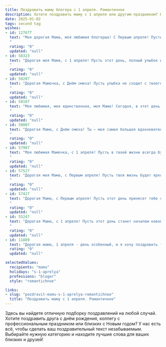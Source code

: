 ```yaml
---
title: Поздравить маму блогера с 1 апреля. Романтичное
description: Хотите поздравить маму с 1 апреля или другим праздником? Наш ИИ создаст незабываемое поздравление, а вы обязательно выделитесь среди других.  
date: 2025-01-02
tags: second tag
wishes:
- id: 127677
  text: "Моя дорогая Мама, моя любимая блогерша! С Первым апреля! Пусть этот день, как и твой яркий блог, будет полон неожиданных радостей, искромётного юмора и невероятных, чудесных моментов.  Пусть любовь окружает тебя, как верные читатели – теплом и восхищением.  Я люблю тебя больше всего на свете!
  "
  rating: "0"
  updated: "null"
- id: 58323
  text: "Дорогая моя Мама, с 1 апреля! Пусть этот день, полный улыбок и тепла, станет началом чего-то прекрасного и вдохновляющего. Твой блог – это твоя вселенная, где ты делишься мудростью, красотой и своим уникальным видением мира. Пусть твой талант расцветает всё ярче, а каждая твоя публикация приносит радость и вдохновение твоим читателям.  Ты – самая талантливая и любимая блогерша на свете. С днем рождения!
  "
  rating: "0"
  updated: "null"
- id: 58207
  text: "Дорогая Мамочка, с Днём смеха! Пусть улыбка не сходит с твоего лица, как и любовь, которую ты даришь своим читателям. Ты – настоящая королева слов, вдохновляющая всех своим творчеством.  Пусть твой блог процветает, а ты всегда остаешься такой же светлой, яркой и талантливой.  С любовью, твой(твоя)  (вставьте имя)  ❤️
  "
  rating: "0"
  updated: "null"
- id: 58107
  text: "Моя любимая, моя единственная, моя Мама! Сегодня, в этот день смеха и радости, я хочу сказать тебе, как сильно я тебя люблю. Ты - не только моя мама, но и мой лучший друг, моя муза, моя вдохновительница. Твоя поддержка и любовь -  моя опора в жизни. Пусть этот день будет полон ярких моментов и смеха, как твои посты в блоге! ❤️
  "
  rating: "0"
  updated: "null"
- id: 58007
  text: "Дорогая Мама, с Днём смеха! Ты — моя самая большая вдохновительница, самая яркая звезда в моем блогерском небосклоне. Пусть твоя жизнь всегда будет полна творческих идей, искренних улыбок  и  радостных моментов! 🥰
  "
  rating: "0"
  updated: "null"
- id: 57907
  text: "Моя любимая Мамочка, с 1 апреля! Пусть в твоей жизни всегда будет место для ярких красок, искренних улыбок и самых невероятных идей, как в твоем блоге. Ты – источник вдохновения, моя муза, моя самая большая любовь. С праздником!
  "
  rating: "0"
  updated: "null"
- id: 57527
  text: "Дорогая моя Мама, с Первым апреля! Пусть твоя жизнь будет яркой, как твой блог, и полной любви, как твой талант! 💖
  "
  rating: "0"
  updated: "null"
- id: 57427
  text: "Дорогая Мама, с Первым апреля! Пусть этот день принесет тебе столько же ярких и позитивных эмоций, сколько ты сама излучаешь своим творчеством. Ты — настоящая звезда блога, наполняющая мир своим талантом и вдохновением. Спасибо за то, что ты есть, за твою нежность, заботу и искренность. Ты моя самая главная муза, мой светлый ангел! С любовью, твой/твоя...
  "
  rating: "0"
  updated: "null"
- id: 55247
  text: "Дорогая Мама, с 1 апреля! Пусть этот день станет началом новой главы в твоей блогерской судьбе, наполненной яркими моментами, вдохновением и любовью. Твоя искренность и талант завораживают, а твой блог - настоящее произведение искусства. Желаю тебе бесконечного вдохновения, много-много лайков и самых преданных читателей! ❤️
  "
  rating: "0"
  updated: "null"
- id: 11889
  text: "Дорогая мама, 1 апреля - день особенный, и я хочу поздравить тебя с этим чудесным праздником! Знаешь, как много вдохновения и сил ты даришь мне каждый день, работая таким талантливым блогером. Твои истории и эмоции захватывают сердца тысяч людей, и я безумно горжусь тобой. Пусть этот день принесет тебе столько же радости и вдохновения, сколько ты даришь другим. Люблю тебя и желаю тебе всего самого лучшего! С праздником, мамочка!"
  rating: "0"
  updated: "null"

selectedValues:
  recipients: "mamu"
  holidays: "s-1-aprelya"
  professions: "bloger"
  style: "romantichnoe"

links:
- slug: "pozdravit-mamu-s-1-aprelya-romantichnoe"
  title: "Поздравить маму с 1 апреля. Романтичное"
---
```


Здесь вы найдете отличную подборку поздравлений на любой случай.
Хотите поздравить друга с днём рождения, коллегу с профессиональным праздником или близких с Новым годом? У нас есть всё, чтобы сделать ваш поздравительный текст незабываемым. Выбирайте нужную категорию и находите лучшие слова для ваших близких и друзей!

